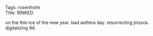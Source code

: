 Tags: rosenholm  
Title: RINKED  
  
on the thin ice of the new year. bad asthma day. resurrecting jinzora. digitalizing 94.  
